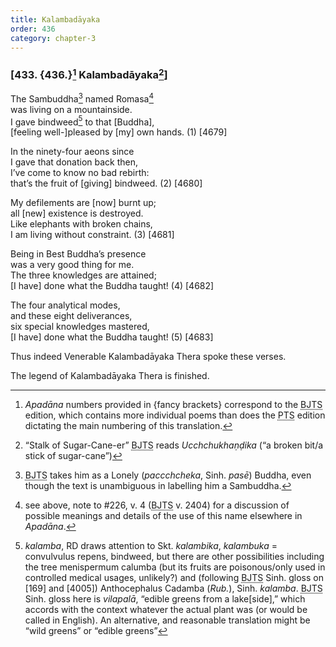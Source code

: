 ```yaml
---
title: Kalambadāyaka
order: 436
category: chapter-3
---
```


### \[433. {436.}[^1] Kalambadāyaka[^2]\]

The Sambuddha[^3] named Romasa[^4]  
was living on a mountainside.  
I gave bindweed[^5] to that \[Buddha\],  
\[feeling well-\]pleased by \[my\] own hands. (1) \[4679\]

In the ninety-four aeons since  
I gave that donation back then,  
I’ve come to know no bad rebirth:  
that’s the fruit of \[giving\] bindweed. (2) \[4680\]

My defilements are \[now\] burnt up;  
all \[new\] existence is destroyed.  
Like elephants with broken chains,  
I am living without constraint. (3) \[4681\]

Being in Best Buddha’s presence  
was a very good thing for me.  
The three knowledges are attained;  
\[I have\] done what the Buddha taught! (4) \[4682\]

The four analytical modes,  
and these eight deliverances,  
six special knowledges mastered,  
\[I have\] done what the Buddha taught! (5) \[4683\]

Thus indeed Venerable Kalambadāyaka Thera spoke these verses.

The legend of Kalambadāyaka Thera is finished.

[^1]: *Apadāna* numbers provided in {fancy brackets} correspond to the <abbr title="Buddha Jayanthi Tripitaka Series">BJTS</abbr> edition, which contains more individual poems than does the <abbr title="Pali Text Society">PTS</abbr> edition dictating the main numbering of this translation.

[^2]: “Stalk of Sugar-Cane-er” <abbr title="Buddha Jayanthi Tripitaka Series">BJTS</abbr> reads *U<span class="diacritics" data-state="on">c</span><span class="no-diacritics" data-state="off">ch</span>chukhaṇḍika* (“a broken bit/a stick of sugar-cane”)

[^3]: <abbr title="Buddha Jayanthi Tripitaka Series">BJTS</abbr> takes him as a Lonely (*pa<span class="diacritics" data-state="on">cc</span><span class="no-diacritics" data-state="off">chch</span>eka*, Sinh. *pasē*) Buddha, even though the text is unambiguous in labelling him a Sambuddha.

[^4]: see above, note to \#226, v. 4 (<abbr title="Buddha Jayanthi Tripitaka Series">BJTS</abbr> v. 2404) for a discussion of possible meanings and details of the use of this name elsewhere in *Apadāna*.

[^5]: *kalamba*, RD draws attention to Skt. *kalambika*, *kalambuka* = convulvulus repens, bindweed, but there are other possibilities including the tree menispermum calumba (but its fruits are poisonous/only used in controlled medical usages, unlikely?) and (following <abbr title="Buddha Jayanthi Tripitaka Series">BJTS</abbr> Sinh. gloss on \[169\] and \[4005\]) Anthocephalus Cadamba (*Rub.*), Sinh. *kalamba*. <abbr title="Buddha Jayanthi Tripitaka Series">BJTS</abbr> Sinh. gloss here is *vilapalā*, “edible greens from a lake\[side\],” which accords with the context whatever the actual plant was (or would be called in English). An alternative, and reasonable translation might be “wild greens” or “edible greens”

